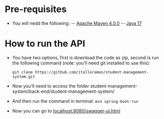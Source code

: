 
# Pre-requisites
- You will nedd the following:
-- [Apache Maven 4.0.0](https://maven.apache.org/download.cgi) 
-- [Java 17](https://www.oracle.com/java/technologies/javase/jdk17-archive-downloads.html)

# How to run the API
- You have two options, first is download the code as zip, second is run the following command (note: you'll need git installed to use this):

    ``git clone https://github.com/italloramon/student-management-system.git ``

- Now you'll need to access the folder
    student-management-system/back-end/student-management-system/
- And then run the command in terminal:
 ``mvn spring-boot:run ``

- Now you can go to [localhost:8080/swagger-ui.html](http://localhost:8080/swagger-ui.html)

